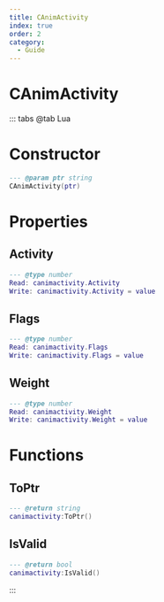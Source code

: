 ```yaml
---
title: CAnimActivity
index: true
order: 2
category:
  - Guide
---
```


# CAnimActivity

::: tabs
@tab Lua
# Constructor
```lua
--- @param ptr string
CAnimActivity(ptr)
```
# Properties
## Activity 
```lua
--- @type number
Read: canimactivity.Activity
Write: canimactivity.Activity = value
```
## Flags 
```lua
--- @type number
Read: canimactivity.Flags
Write: canimactivity.Flags = value
```
## Weight 
```lua
--- @type number
Read: canimactivity.Weight
Write: canimactivity.Weight = value
```
# Functions
## ToPtr
```lua
--- @return string
canimactivity:ToPtr()
```
## IsValid
```lua
--- @return bool
canimactivity:IsValid()
```

:::